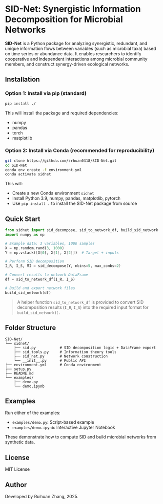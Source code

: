 # SID-Net: Synergistic Information Decomposition for Microbial Networks

**SID-Net** is a Python package for analyzing synergistic, redundant, and unique information flows between variables (such as microbial taxa) based on time series or abundance data. It enables researchers to identify cooperative and independent interactions among microbial community members, and construct synergy-driven ecological networks.

## Installation

### Option 1: Install via pip (standard)

```bash
pip install ./
```

This will install the package and required dependencies:
- numpy
- pandas
- torch
- matplotlib

### Option 2: Install via Conda (recommended for reproducibility)

```bash
git clone https://github.com/zrhuan0318/SID-Net.git
cd SID-Net
conda env create -f environment.yml
conda activate sidnet
```

This will:
- Create a new Conda environment `sidnet`
- Install Python 3.9, numpy, pandas, matplotlib, pytorch
- Use `pip install .` to install the SID-Net package from source

## Quick Start

```python
from sidnet import sid_decompose, sid_to_network_df, build_sid_network
import numpy as np

# Example data: 3 variables, 1000 samples
X = np.random.rand(3, 1000)
Y = np.vstack([X[0], X[1], X[2]])  # Target + inputs

# Perform SID decomposition
I_R, I_S, MI = sid_decompose(Y, nbins=5, max_combs=2)

# Convert results to network DataFrame
df = sid_to_network_df(I_R, I_S)

# Build and export network files
build_sid_network(df)
```

> A helper function `sid_to_network_df` is provided to convert SID decomposition results (`I_R`, `I_S`) into the required input format for `build_sid_network()`.

## Folder Structure

```
SID-Net/
└── sidnet/
    ├── sid.py           # SID decomposition logic + DataFrame export
    ├── sid_tools.py     # Information theory tools
    ├── sid_net.py       # Network construction
    └── __init__.py      # Public API
├── environment.yml      # Conda environment
├── setup.py
├── README.md
└── examples/
    ├── demo.py
    └── demo.ipynb
```

## Examples

Run either of the examples:

- `examples/demo.py`: Script-based example
- `examples/demo.ipynb`: Interactive Jupyter Notebook

These demonstrate how to compute SID and build microbial networks from synthetic data.

## License

MIT License

## Author

Developed by Ruihuan Zhang, 2025.
